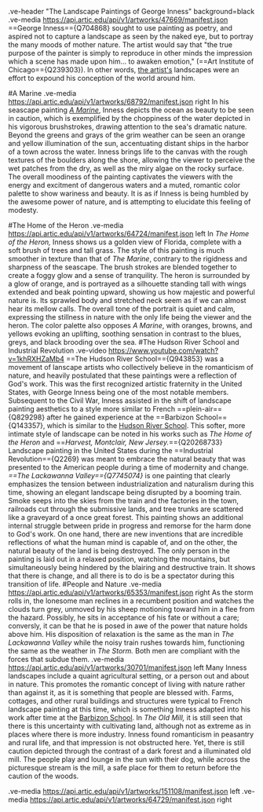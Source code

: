 .ve-header "The Landscape Paintings of George Inness" background=black
.ve-media https://api.artic.edu/api/v1/artworks/47669/manifest.json
==George Inness=={Q704868} sought to use painting as poetry, and aspired not to capture a landscape as seen by the naked eye, but to portray the many moods of mother nature. The artist would say that "the true purpose of the painter is simply to reproduce in other minds the impression which a scene has made upon him... to awaken emotion," (==Art Institute of Chicago=={Q239303}). In other words, [the artist's](https://www.metmuseum.org/toah/hd/inne/hd_inne.htm) landscapes were an effort to expound his conception of the world around him.

#A Marine
.ve-media https://api.artic.edu/api/v1/artworks/68792/manifest.json right
In his seascape painting [*A Marine*](https://www.artic.edu/artworks/68792/a-marine), Inness depicts the ocean as beauty to be seen in caution, which is exemplified by the choppiness of the water depicted in his vigorous brushstrokes, drawing attention to the sea's dramatic nature. Beyond the greens and grays of the grim weather can be seen an orange and yellow illumination of the sun, accentuating distant ships in the harbor of a town across the water. Inness brings life to the canvas with the rough textures of the boulders along the shore, allowing the viewer to perceive the wet patches from the dry, as well as the miry algae on the rocky surface. The overall moodiness of the painting captivates the viewers with the energy and excitment of dangerous waters and a muted, romantic color palette to show wariness and beauty. It is as if Inness is being humbled by the awesome power of nature, and is attempting to elucidate this feeling of modesty.

#The Home of the Heron
.ve-media https://api.artic.edu/api/v1/artworks/64724/manifest.json left 
In *The Home of the Heron,* Inness shows us a golden view of Florida, complete with a soft brush of trees and tall grass. The style of this painting is much smoother in texture than that of *The Marine*, contrary to the rigidness and sharpness of the seascape. The brush strokes are blended together to create a foggy glow and a sense of tranquility. The heron is surrounded by a glow of orange, and is portrayed as a silhouette standing tall with wings extended and beak pointing upward, showing us how majestic and powerful nature is. Its sprawled body and stretched neck seem as if we can almost hear its mellow calls. The overall tone of the portrait is quiet and calm, expressing the stillness in nature with the only life being the viewer and the heron. The color palette also opposes *A Marine*, with oranges, browns, and yellows evoking an uplifting, soothing sensation in contrast to the blues, greys, and black brooding over the sea.
#The Hudson River School and Industrial Revolution
.ve-video https://www.youtube.com/watch?v=1khRXHZaMb4
==The Hudson River School=={Q943853} was a movement of lanscape artists who collectively believe in the romanticism of nature, and heavily postulated that these paintings were a reflection of God's work. This was the first recognized artistic fraternity in the United States, with George Inness being one of the most notable members. Subsequent to the Civil War, Inness assisted in the shift of landscape painting aesthetics to a style more similar to French ==plein-air=={Q829298} after he gained experience at the ==Barbizon School=={Q143357}, which is similar to the [Hudson River School](https://www.metmuseum.org/toah/hd/hurs/hd_hurs.htm). This softer, more intimate style of landscape can be noted in his works such as *The Home of the Heron* and ==*Harvest, Montclair, New Jersey.*=={Q20268733}
Landscape painting in the United States during the ==Industrial Revolution=={Q2269} was meant to embrace the natural beauty that was presented to the American people during a time of modernity and change. *==The Lackawanna Valley=={Q7745074}* is one painting that clearly emphasizes the tension between industrialization and naturalism during this time, showing an elegant landscape being disrupted by a booming train. Smoke seeps into the skies from the train and the factories in the town, railroads cut through the submissive lands, and tree trunks are scattered like a graveyard of a once great forest. This painting shows an additional internal struggle between pride in progress and remorse for the harm done to God's work. On one hand, there are new inventions that are incredible reflections of what the human mind is capable of, and on the other, the natural beauty of the land is being destroyed. The only person in the painting is laid out in a relaxed position, watching the mountains, but simultaneously being hindered by the blairing and destructive train. It shows that there is change, and all there is to do is be a spectator during this transition of life. 
#People and Nature
.ve-media https://api.artic.edu/api/v1/artworks/65353/manifest.json right
As the storm rolls in, the lonesome man reclines in a recumbent position and watches the clouds turn grey, unmoved by his sheep motioning toward him in a flee from the hazard. Possibly, he sits in acceptance of his fate or without a care; conversly, it can be that he is posed in awe of the power that nature holds above him. His disposition of relaxation is the same as the man in *The Lackawanna Valley* while the noisy train rushes towards him, functioning the same as the weather in *The Storm.* Both men are compliant with the forces that subdue them.
.ve-media https://api.artic.edu/api/v1/artworks/30701/manifest.json left
Many Inness landscapes include a quaint agricultural setting, or a person out and about in nature. This promotes the romantic concept of living with nature rather than against it, as it is something that people are blessed with. Farms, cottages, and other rural buildings and structures were typical to French landscape painting at this time, which is something Inness adapted into his work after time at the [Barbizon School](https://www.metmuseum.org/toah/hd/bfpn/hd_bfpn.htm). In *The Old Mill,* it is still seen that there is this uncertainty with cultivating land, although not as extreme as in places where there is more industry. Inness found romanticism in peasantry and rural life, and that impression is not obstructed here. Yet, there is still caution depicted through the contrast of a dark forest and a illuminated old mill. The people play and lounge in the sun with their dog, while across the picturesque stream is the mill, a safe place for them to return before the caution of the woods.

.ve-media https://api.artic.edu/api/v1/artworks/151108/manifest.json left
.ve-media https://api.artic.edu/api/v1/artworks/64729/manifest.json right